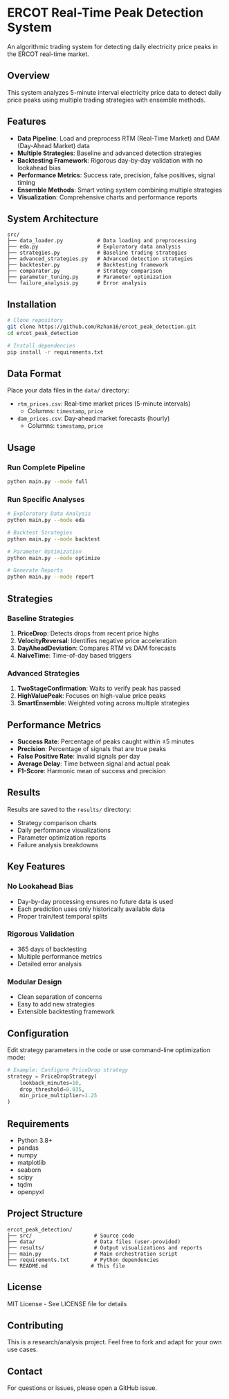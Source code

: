 # ERCOT Real-Time Peak Detection System

An algorithmic trading system for detecting daily electricity price peaks in the ERCOT real-time market.

## Overview

This system analyzes 5-minute interval electricity price data to detect daily price peaks using multiple trading strategies with ensemble methods.

## Features

- **Data Pipeline**: Load and preprocess RTM (Real-Time Market) and DAM (Day-Ahead Market) data
- **Multiple Strategies**: Baseline and advanced detection strategies
- **Backtesting Framework**: Rigorous day-by-day validation with no lookahead bias
- **Performance Metrics**: Success rate, precision, false positives, signal timing
- **Ensemble Methods**: Smart voting system combining multiple strategies
- **Visualization**: Comprehensive charts and performance reports

## System Architecture

```
src/
├── data_loader.py           # Data loading and preprocessing
├── eda.py                   # Exploratory data analysis
├── strategies.py            # Baseline trading strategies
├── advanced_strategies.py   # Advanced detection strategies
├── backtester.py            # Backtesting framework
├── comparator.py            # Strategy comparison
├── parameter_tuning.py      # Parameter optimization
└── failure_analysis.py      # Error analysis
```

## Installation

```bash
# Clone repository
git clone https://github.com/Rzhan16/ercot_peak_detection.git
cd ercot_peak_detection

# Install dependencies
pip install -r requirements.txt
```

## Data Format

Place your data files in the `data/` directory:

- `rtm_prices.csv`: Real-time market prices (5-minute intervals)
  - Columns: `timestamp`, `price`
- `dam_prices.csv`: Day-ahead market forecasts (hourly)
  - Columns: `timestamp`, `price`

## Usage

### Run Complete Pipeline

```bash
python main.py --mode full
```

### Run Specific Analyses

```bash
# Exploratory Data Analysis
python main.py --mode eda

# Backtest Strategies
python main.py --mode backtest

# Parameter Optimization
python main.py --mode optimize

# Generate Reports
python main.py --mode report
```

## Strategies

### Baseline Strategies

1. **PriceDrop**: Detects drops from recent price highs
2. **VelocityReversal**: Identifies negative price acceleration
3. **DayAheadDeviation**: Compares RTM vs DAM forecasts
4. **NaiveTime**: Time-of-day based triggers

### Advanced Strategies

1. **TwoStageConfirmation**: Waits to verify peak has passed
2. **HighValuePeak**: Focuses on high-value price peaks
3. **SmartEnsemble**: Weighted voting across multiple strategies

## Performance Metrics

- **Success Rate**: Percentage of peaks caught within ±5 minutes
- **Precision**: Percentage of signals that are true peaks
- **False Positive Rate**: Invalid signals per day
- **Average Delay**: Time between signal and actual peak
- **F1-Score**: Harmonic mean of success and precision

## Results

Results are saved to the `results/` directory:

- Strategy comparison charts
- Daily performance visualizations
- Parameter optimization reports
- Failure analysis breakdowns

## Key Features

### No Lookahead Bias
- Day-by-day processing ensures no future data is used
- Each prediction uses only historically available data
- Proper train/test temporal splits

### Rigorous Validation
- 365 days of backtesting
- Multiple performance metrics
- Detailed error analysis

### Modular Design
- Clean separation of concerns
- Easy to add new strategies
- Extensible backtesting framework

## Configuration

Edit strategy parameters in the code or use command-line optimization mode:

```python
# Example: Configure PriceDrop strategy
strategy = PriceDropStrategy(
    lookback_minutes=10,
    drop_threshold=0.035,
    min_price_multiplier=1.25
)
```

## Requirements

- Python 3.8+
- pandas
- numpy
- matplotlib
- seaborn
- scipy
- tqdm
- openpyxl

## Project Structure

```
ercot_peak_detection/
├── src/                    # Source code
├── data/                   # Data files (user-provided)
├── results/                # Output visualizations and reports
├── main.py                 # Main orchestration script
├── requirements.txt        # Python dependencies
└── README.md              # This file
```

## License

MIT License - See LICENSE file for details

## Contributing

This is a research/analysis project. Feel free to fork and adapt for your own use cases.

## Contact

For questions or issues, please open a GitHub issue.
